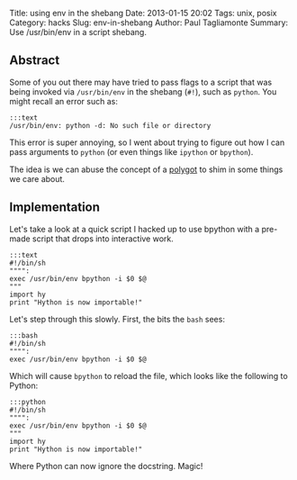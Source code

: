 Title: using env in the shebang
Date: 2013-01-15 20:02
Tags: unix, posix
Category: hacks
Slug: env-in-shebang
Author: Paul Tagliamonte
Summary: Use /usr/bin/env in a script shebang.

Abstract
--------

Some of you out there may have tried to pass flags to a script that was being
invoked via `/usr/bin/env` in the shebang (`#!`), such as `python`. You might
recall an error such as:

    :::text
    /usr/bin/env: python -d: No such file or directory

This error is super annoying, so I went about trying to figure out how
I can pass arguments to `python` (or even things like `ipython` or `bpython`).

The idea is we can abuse the concept of a
[polygot](http://en.wikipedia.org/wiki/Polyglot_(computing)) to shim in some
things we care about.


Implementation
--------------

Let's take a look at a quick script I hacked up to use bpython with a pre-made
script that drops into interactive work.

    :::text
    #!/bin/sh
    """":
    exec /usr/bin/env bpython -i $0 $@
    """
    import hy
    print "Hython is now importable!"


Let's step through this slowly. First, the bits the `bash` sees:

    :::bash
    #!/bin/sh
    """":
    exec /usr/bin/env bpython -i $0 $@

Which will cause `bpython` to reload the file, which looks like the following
to Python:

    :::python
    #!/bin/sh
    """":
    exec /usr/bin/env bpython -i $0 $@
    """
    import hy
    print "Hython is now importable!"

Where Python can now ignore the docstring. Magic!
